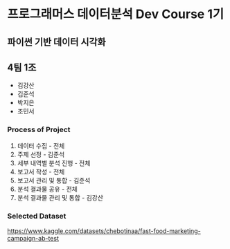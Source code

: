 # 프로그래머스 데이터분석 Dev Course 1기 

## 파이썬 기반 데이터 시각화 

## 4팀 1조 

- 김강산
- 김준석
- 박지은
- 조민서


### Process of Project
1. 데이터 수집 - 전체
2. 주제 선정 - 김준석
3. 세부 내역별 분석 진행 - 전체
4. 보고서 작성 - 전체
5. 보고서 관리 및 통합 - 김준석
6. 분석 결과물 공유 - 전체
7. 분석 결과물 관리 및 통합 - 김강산

### Selected Dataset 
https://www.kaggle.com/datasets/chebotinaa/fast-food-marketing-campaign-ab-test


